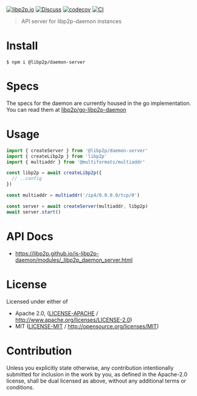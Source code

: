 [![libp2p.io](https://img.shields.io/badge/project-libp2p-yellow.svg?style=flat-square)](http://libp2p.io/)
[![Discuss](https://img.shields.io/discourse/https/discuss.libp2p.io/posts.svg?style=flat-square)](https://discuss.libp2p.io)
[![codecov](https://img.shields.io/codecov/c/github/libp2p/js-libp2p-daemon.svg?style=flat-square)](https://codecov.io/gh/libp2p/js-libp2p-daemon)
[![CI](https://img.shields.io/github/actions/workflow/status/libp2p/js-libp2p-daemon/js-test-and-release.yml?branch=main\&style=flat-square)](https://github.com/libp2p/js-libp2p-daemon/actions/workflows/js-test-and-release.yml?query=branch%3Amain)

> API server for libp2p-daemon instances

# Install

```console
$ npm i @libp2p/daemon-server
```

# Specs

The specs for the daemon are currently housed in the go implementation. You can read them at [libp2p/go-libp2p-daemon](https://github.com/libp2p/go-libp2p-daemon/blob/master/specs/README.md)

# Usage

```js
import { createServer } from '@libp2p/daemon-server'
import { createLibp2p } from 'libp2p'
import { multiaddr } from '@multiformats/multiaddr'

const libp2p = await createLibp2p({
  // ..config
})

const multiaddr = multiaddr('/ip4/0.0.0.0/tcp/0')

const server = await createServer(multiaddr, libp2p)
await server.start()
```

# API Docs

- <https://libp2p.github.io/js-libp2p-daemon/modules/_libp2p_daemon_server.html>

# License

Licensed under either of

- Apache 2.0, ([LICENSE-APACHE](LICENSE-APACHE) / <http://www.apache.org/licenses/LICENSE-2.0>)
- MIT ([LICENSE-MIT](LICENSE-MIT) / <http://opensource.org/licenses/MIT>)

# Contribution

Unless you explicitly state otherwise, any contribution intentionally submitted for inclusion in the work by you, as defined in the Apache-2.0 license, shall be dual licensed as above, without any additional terms or conditions.
